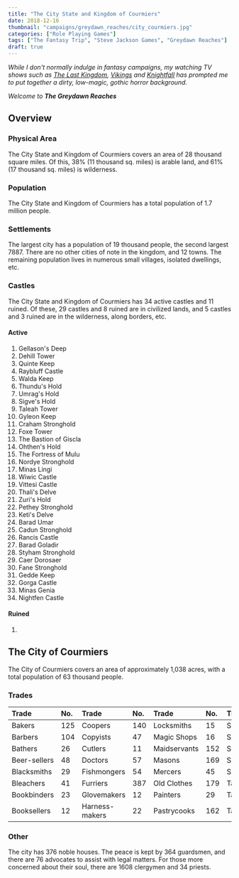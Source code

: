 ```yaml
---
title: "The City State and Kingdom of Courmiers"
date: 2018-12-16
thumbnail: "campaigns/greydawn_reaches/city_courmiers.jpg"
categories: ["Role Playing Games"]
tags: ["The Fantasy Trip", "Steve Jackson Games", "Greydawn Reaches"]
draft: true
---
```


_While I don't normally indulge in fantasy campaigns, my watching TV shows such as [The Last Kingdom](https://www.imdb.com/title/tt4179452), [Vikings](https://www.imdb.com/title/tt2306299) and [Knightfall](https://www.imdb.com/title/tt4555364) has prompted me to put together a dirty, low-magic, gothic horror background._

_Welcome to **The Greydawn Reaches**_

## Overview

### Physical Area
The City State and Kingdom of Courmiers covers an area of 28 thousand square miles. Of this, 38% (11 thousand sq. miles) is arable land, and 61% (17 thousand sq. miles) is wilderness.

### Population
The City State and Kingdom of Courmiers has a total population of 1.7 million people.

### Settlements
The largest city has a population of 19 thousand people, the second largest 7887. There are no other cities of note in the kingdom, and 12 towns. The remaining population lives in numerous small villages, isolated dwellings, etc.

### Castles
The City State and Kingdom of Courmiers has 34 active castles and 11 ruined. Of these, 29 castles and 8 ruined are in civilized lands, and 5 castles and 3 ruined are in the wilderness, along borders, etc.

#### Active
1. Gellason's Deep
2. Dehill Tower
3. Quinte Keep
4. Raybluff Castle
5. Walda Keep
6. Thundu's Hold
7. Umrag's Hold
8. Sigve's Hold
9. Taleah Tower
10. Gyleon Keep
11. Craham Stronghold
12. Foxe Tower
13. The Bastion of Giscla
14. Ohthen's Hold
15. The Fortress of Mulu
16. Nordye Stronghold
17. Minas Lingi
18. Wiwic Castle
19. Vittesi Castle
20. Thali's Delve
21. Zuri's Hold
22. Pethey Stronghold
23. Keti's Delve
24. Barad Umar
25. Cadun Stronghold
26. Rancis Castle
27. Barad Goladir
28. Styham Stronghold
29. Caer Dorosaer
30. Fane Stronghold
31. Gedde Keep
32. Gorga Castle
33. Minas Genia
34. Nightfen Castle

#### Ruined
1. 

## The City of Courmiers
The City of Courmiers covers an area of approximately 1,038 acres, with a total population of 63 thousand people.

### Trades

Trade|No.|Trade|No.|Trade|No.|Trade|No.
:-----|:-----|:-----|:-----|:-----|:-----|:-----|:-----
Bakers|125|Coopers|140|Locksmiths|15|Saddlers|93
Barbers|104|Copyists|47|Magic Shops|16|Scabbardmakers|42
Bathers|26|Cutlers|11|Maidservants|152|Sculptors|32
Beer-sellers|48|Doctors|57|Masons|169|Shoemakers|533
Blacksmiths|29|Fishmongers|54|Mercers|45|Spice Merchants|39
Bleachers|41|Furriers|387|Old Clothes|179|Tailors|227
Bookbinders|23|Glovemakers|12|Painters|29|Tanners|44
Booksellers|12|Harness-makers|22|Pastrycooks|162|Taverns|77

### Other
The city has 376 noble houses. The peace is kept by 364 guardsmen, and there are 76 advocates to assist with legal matters. For those more concerned about their soul, there are 1608 clergymen and 34 priests.